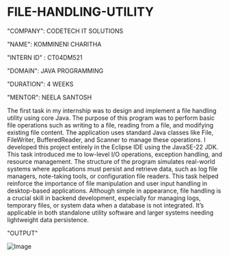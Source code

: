 # FILE-HANDLING-UTILITY

"COMPANY": CODETECH IT SOLUTIONS

"NAME": KOMMINENI CHARITHA

"INTERN ID" : CT04DM521

"DOMAIN": JAVA PROGRAMMING

"DURATION": 4 WEEKS

"MENTOR": NEELA SANTOSH

The first task in my internship was to design and implement a file handling utility using core Java. The purpose of this program was to perform basic file operations such as writing to a file, reading from a file, and modifying existing file content. The application uses standard Java classes like File, FileWriter, BufferedReader, and Scanner to manage these operations. I developed this project entirely in the Eclipse IDE using the JavaSE-22 JDK. This task introduced me to low-level I/O operations, exception handling, and resource management. The structure of the program simulates real-world systems where applications must persist and retrieve data, such as log file managers, note-taking tools, or configuration file readers. This task helped reinforce the importance of file manipulation and user input handling in desktop-based applications. Although simple in appearance, file handling is a crucial skill in backend development, especially for managing logs, temporary files, or system data when a database is not integrated. It’s applicable in both standalone utility software and larger systems needing lightweight data persistence.


"OUTPUT"

![Image](https://github.com/user-attachments/assets/ab1139c8-034e-4623-87c4-8e52284767f8)
